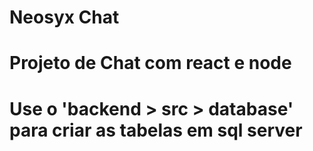 # Neosyx Chat

# Projeto de Chat com react e node

# Use o 'backend > src > database' para criar as tabelas em sql server
